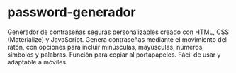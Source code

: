 # password-generador
Generador de contraseñas seguras personalizables creado con HTML, CSS (Materialize) y JavaScript. Genera contraseñas mediante el movimiento del ratón, con opciones para incluir minúsculas, mayúsculas, números, símbolos y palabras. Función para copiar al portapapeles. Fácil de usar y adaptable a móviles.
